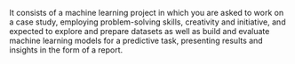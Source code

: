 It consists of a machine learning project in which you are asked to work on a case study, employing problem-solving skills, creativity and initiative, and 
expected to explore and prepare datasets as well as build and evaluate machine learning models for a predictive task, presenting results and insights in 
the form of a report.
